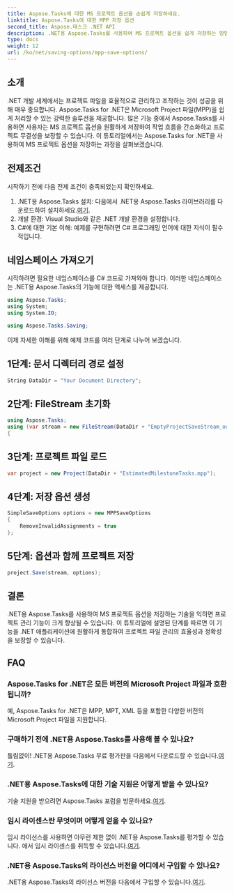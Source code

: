 ```yaml
---
title: Aspose.Tasks에 대한 MS 프로젝트 옵션을 손쉽게 저장하세요.
linktitle: Aspose.Tasks에 대한 MPP 저장 옵션
second_title: Aspose.태스크 .NET API
description: .NET용 Aspose.Tasks를 사용하여 MS 프로젝트 옵션을 쉽게 저장하는 방법을 알아보세요. 프로젝트 관리 효율성을 높이세요.
type: docs
weight: 12
url: /ko/net/saving-options/mpp-save-options/
---
```

## 소개
.NET 개발 세계에서는 프로젝트 파일을 효율적으로 관리하고 조작하는 것이 성공을 위해 매우 중요합니다. Aspose.Tasks for .NET은 Microsoft Project 파일(MPP)을 쉽게 처리할 수 있는 강력한 솔루션을 제공합니다. 많은 기능 중에서 Aspose.Tasks를 사용하면 사용자는 MS 프로젝트 옵션을 원활하게 저장하여 작업 흐름을 간소화하고 프로젝트 무결성을 보장할 수 있습니다. 이 튜토리얼에서는 Aspose.Tasks for .NET을 사용하여 MS 프로젝트 옵션을 저장하는 과정을 살펴보겠습니다.
## 전제조건
시작하기 전에 다음 전제 조건이 충족되었는지 확인하세요.
1.  .NET용 Aspose.Tasks 설치: 다음에서 .NET용 Aspose.Tasks 라이브러리를 다운로드하여 설치하세요.[여기](https://releases.aspose.com/tasks/net/).
2. 개발 환경: Visual Studio와 같은 .NET 개발 환경을 설정합니다.
3. C#에 대한 기본 이해: 예제를 구현하려면 C# 프로그래밍 언어에 대한 지식이 필수적입니다.

## 네임스페이스 가져오기
시작하려면 필요한 네임스페이스를 C# 코드로 가져와야 합니다. 이러한 네임스페이스는 .NET용 Aspose.Tasks의 기능에 대한 액세스를 제공합니다.

```csharp
using Aspose.Tasks;
using System;
using System.IO;

using Aspose.Tasks.Saving;
```

이제 자세한 이해를 위해 예제 코드를 여러 단계로 나누어 보겠습니다.
## 1단계: 문서 디렉터리 경로 설정
```csharp
String DataDir = "Your Document Directory";
```
## 2단계: FileStream 초기화
```csharp
using Aspose.Tasks;
using (var stream = new FileStream(DataDir + "EmptyProjectSaveStream_out.xml", FileMode.Create, FileAccess.Write))
{
```
## 3단계: 프로젝트 파일 로드
```csharp
var project = new Project(DataDir + "EstimatedMilestoneTasks.mpp");
```
## 4단계: 저장 옵션 생성
```csharp
SimpleSaveOptions options = new MPPSaveOptions
{
	RemoveInvalidAssignments = true
};
```
## 5단계: 옵션과 함께 프로젝트 저장
```csharp
project.Save(stream, options);
```

## 결론
.NET용 Aspose.Tasks를 사용하여 MS 프로젝트 옵션을 저장하는 기술을 익히면 프로젝트 관리 기능이 크게 향상될 수 있습니다. 이 튜토리얼에 설명된 단계를 따르면 이 기능을 .NET 애플리케이션에 원활하게 통합하여 프로젝트 파일 관리의 효율성과 정확성을 보장할 수 있습니다.

## FAQ
### Aspose.Tasks for .NET은 모든 버전의 Microsoft Project 파일과 호환됩니까?
예, Aspose.Tasks for .NET은 MPP, MPT, XML 등을 포함한 다양한 버전의 Microsoft Project 파일을 지원합니다.
### 구매하기 전에 .NET용 Aspose.Tasks를 사용해 볼 수 있나요?
 틀림없이! .NET용 Aspose.Tasks 무료 평가판을 다음에서 다운로드할 수 있습니다.[여기](https://releases.aspose.com/).
### .NET용 Aspose.Tasks에 대한 기술 지원은 어떻게 받을 수 있나요?
기술 지원을 받으려면 Aspose.Tasks 포럼을 방문하세요.[여기](https://forum.aspose.com/c/tasks/15).
### 임시 라이센스란 무엇이며 어떻게 얻을 수 있나요?
 임시 라이선스를 사용하면 아무런 제한 없이 .NET용 Aspose.Tasks를 평가할 수 있습니다. 에서 임시 라이센스를 취득할 수 있습니다.[여기](https://purchase.aspose.com/temporary-license/).
### .NET용 Aspose.Tasks의 라이선스 버전을 어디에서 구입할 수 있나요?
 .NET용 Aspose.Tasks의 라이선스 버전을 다음에서 구입할 수 있습니다.[여기](https://purchase.aspose.com/buy).